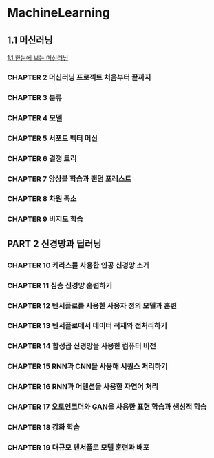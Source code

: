 # MachineLearning

## 1.1 머신러닝

[1.1 한눈에 보는 머신러닝](MachineLearning/PART1/CHAPTER1.md)

### CHAPTER 2 머신러닝 프로젝트 처음부터 끝까지

### CHAPTER 3 분류

### CHAPTER 4 모델

### CHAPTER 5 서포트 벡터 머신

### CHAPTER 6 결정 트리

### CHAPTER 7 앙상블 학습과 랜덤 포레스트

### CHAPTER 8 차원 축소

### CHAPTER 9 비지도 학습

## PART 2 신경망과 딥러닝

### CHAPTER 10 케라스를 사용한 인공 신경망 소개

### CHAPTER 11 심층 신경망 훈련하기

### CHAPTER 12 텐서플로를 사용한 사용자 정의 모델과 훈련

### CHAPTER 13 텐서플로에서 데이터 적재와 전처리하기

### CHAPTER 14 합성곱 신경망을 사용한 컴퓨터 비전

### CHAPTER 15 RNN과 CNN을 사용해 시퀀스 처리하기

### CHAPTER 16 RNN과 어텐션을 사용한 자연어 처리

### CHAPTER 17 오토인코더와 GAN을 사용한 표현 학습과 생성적 학습

### CHAPTER 18 강화 학습

### CHAPTER 19 대규모 텐서플로 모델 훈련과 배포

